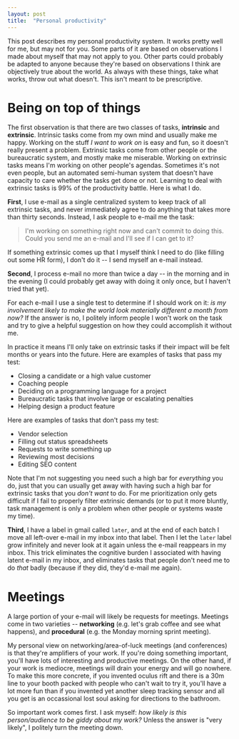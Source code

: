 ```yaml
---
layout: post
title:  "Personal productivity"
---
```


This post describes my personal productivity system. It works pretty
well for me, but may not for you. Some parts of it are based on
observations I made about myself that may not apply to you. Other
parts could probably be adapted to anyone because they're based on
observations I think are objectively true about the world. As always
with these things, take what works, throw out what doesn't. This isn't
meant to be prescriptive.

# Being on top of things

The first observation is that there are two classes of tasks,
__intrinsic__ and __extrinsic__. Intrinsic tasks come from my own mind
and usually make me happy. Working on the stuff _I want to work on_ is
easy and fun, so it doesn't really present a problem. Extrinsic tasks
come from other people or the bureaucratic system, and mostly make me
miserable. Working on extrinsic tasks means I'm working on other
people's agendas. Sometimes it's not even people, but an automated
semi-human system that doesn't have capacity to care whether the tasks
get done or not. Learning to deal with extrinsic tasks is 99% of the
productivity battle. Here is what I do.

__First__, I use e-mail as a single centralized system to keep track
of all extrinsic tasks, and never immediately agree to do anything
that takes more than thirty seconds. Instead, I ask people to e-mail
me the task:

> I'm working on something right now and can't commit to doing
  this. Could you send me an e-mail and I'll see if I can get to it?

If something extrinsic comes up that I myself think I need to do (like
filling out some HR form), I don't do it -- I send myself an e-mail
instead.

__Second__, I process e-mail no more than twice a day -- in the
morning and in the evening (I could probably get away with doing it
only once, but I haven't tried that yet).

For each e-mail I use a single test to determine if I should work on
it: _is my involvement likely to make the world look materially
different a month from now?_ If the answer is no, I politely inform
people I won't work on the task and try to give a helpful suggestion
on how they could accomplish it without me.

In practice it means I'll only take on extrinsic tasks if their impact
will be felt months or years into the future. Here are examples of
tasks that pass my test:

- Closing a candidate or a high value customer
- Coaching people
- Deciding on a programming language for a project
- Bureaucratic tasks that involve large or escalating penalties
- Helping design a product feature

Here are examples of tasks that don't pass my test:

- Vendor selection
- Filling out status spreadsheets
- Requests to write something up
- Reviewing most decisions
- Editing SEO content

Note that I'm not suggesting you need such a high bar for _everything_
you do, just that you can usually get away with having such a high bar
for extrinsic tasks that you _don't want_ to do. For me prioritization
only gets difficult if I fail to properly filter extrinsic demands (or
to put it more bluntly, task management is only a problem when other
people or systems waste my time).

__Third__, I have a label in gmail called `later`, and at the end of
each batch I move all left-over e-mail in my inbox into that
label. Then I let the `later` label grow infinitely and never look at
it again unless the e-mail reappears in my inbox. This trick
eliminates the cognitive burden I associated with having latent e-mail
in my inbox, and eliminates tasks that people don't need me to do
*that* badly (because if they did, they'd e-mail me again).

# Meetings

A large portion of your e-mail will likely be requests for
meetings. Meetings come in two varieties -- __networking__ (e.g. let's
grab coffee and see what happens), and __procedural__ (e.g. the Monday
morning sprint meeting).

My personal view on networking/area-of-luck meetings (and conferences)
is that they're amplifiers of your work. If you're doing something
important, you'll have lots of interesting and productive meetings. On
the other hand, if your work is mediocre, meetings will drain your
energy and will go nowhere. To make this more concrete, if you
invented oculus rift and there is a 30m line to your booth packed with
people who can't wait to try it, you'll have a lot more fun than if
you invented yet another sleep tracking sensor and all you get is an
occassional lost soul asking for directions to the bathroom.

So important work comes first. I ask myself: _how likely is this
person/audience to be giddy about my work?_ Unless the answer is "very
likely", I politely turn the meeting down.

